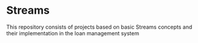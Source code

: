 # Streams
This repository consists of projects based on basic Streams concepts and their implementation in the loan management system
